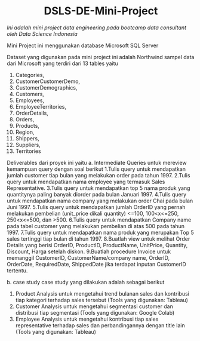 <h1 align="center">
DSLS-DE-Mini-Project
<br>
</h1>

*Ini adalah mini project data engineering pada bootcamp data consultant oleh Data Science Indonesia*

Mini Project ini menggunakan database Microsoft SQL Server

Dataset yang digunakan pada mini project ini adalah Northwind sampel data dari Microsoft yang terdiri dari 13 tables yaitu
1. Categories,
2. CustomerCustomerDemo,
3. CustomerDemographics,
4. Customers,
5. Employees,
6. EmployeeTerritories,
7. OrderDetails,
8. Orders,
9. Products,
10. Region,
11. Shippers,
12. Suppliers,
13. Territories

Deliverables dari proyek ini yaitu
a. Intermediate Queries 
untuk mereview kemampuan query dengan soal berikut
1.Tulis query untuk mendapatkan jumlah customer tiap bulan yang melakukan order pada tahun 1997.
2.Tulis query untuk mendapatkan nama employee yang termasuk Sales Representative.
3.Tulis query untuk mendapatkan top 5 nama produk yang quantitynya paling banyak diorder pada bulan Januari 1997.
4.Tulis query untuk mendapatkan nama company yang melakukan order Chai pada bulan Juni 1997.
5.Tulis query untuk mendapatkan jumlah OrderID yang pernah melakukan pembelian (unit_price dikali quantity) <=100, 100<x<=250, 250<x<=500, dan >500.
6.Tulis query untuk mendapatkan Company name pada tabel customer yang melakukan pembelian di atas 500 pada tahun 1997.
7.Tulis query untuk mendapatkan nama produk yang merupakan Top 5 sales tertinggi tiap bulan di tahun 1997.
8.Buatlah view untuk melihat Order Details yang berisi OrderID, ProductID, ProductName, UnitPrice, Quantity, Discount, Harga setelah diskon.
9.Buatlah procedure Invoice untuk memanggil CustomerID, CustomerName/company name, OrderID, OrderDate, RequiredDate, ShippedDate jika terdapat inputan CustomerID tertentu.

b. case study
case study yang dilakukan adalah sebagai berikut
1. Product Analysis
untuk mengetahui trend bulanan sales dan kontribusi tiap kategori terhadap sales tersebut (Tools yang digunakan: Tableau)
2. Customer Analysis
untuk mengetahui segmentasi customer dan distribusi tiap segmentasi (Tools yang digunakan: Google Colab)
3. Employee Analysis
untuk mengetahui kontribusi tiap sales representative terhadap sales dan perbandingannya dengan title lain (Tools yang digunakan: Tableau)

